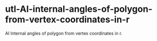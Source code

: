# utl-AI-internal-angles-of-polygon-from-vertex-coordinates-in-r
AI Internal angles of polygon from vertex coordinates in r.
